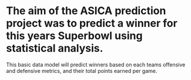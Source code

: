 # The aim of the ASICA prediction project was to predict a winner for this years Superbowl using statistical analysis.
This basic data model will predict winners based on each teams offensive and defensive metrics, and their total points earned per game.
